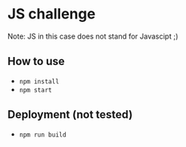 # JS challenge

Note: JS in this case does not stand for Javascipt ;)

## How to use

- `npm install`
- `npm start`

## Deployment (not tested)

- `npm run build`
